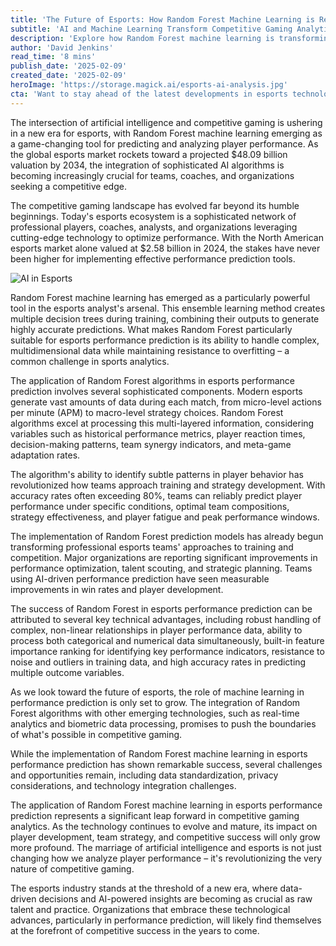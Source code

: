 ```yaml
---
title: 'The Future of Esports: How Random Forest Machine Learning is Revolutionizing Player Performance Prediction'
subtitle: 'AI and Machine Learning Transform Competitive Gaming Analytics'
description: 'Explore how Random Forest machine learning is transforming esports by revolutionizing player performance prediction and analysis. Learn about the technical advantages, real-world impacts, and future implications of AI in competitive gaming.'
author: 'David Jenkins'
read_time: '8 mins'
publish_date: '2025-02-09'
created_date: '2025-02-09'
heroImage: 'https://storage.magick.ai/esports-ai-analysis.jpg'
cta: 'Want to stay ahead of the latest developments in esports technology and AI? Follow us on LinkedIn for exclusive insights, expert analysis, and breaking news in the world of competitive gaming and machine learning.'
---
```


The intersection of artificial intelligence and competitive gaming is ushering in a new era for esports, with Random Forest machine learning emerging as a game-changing tool for predicting and analyzing player performance. As the global esports market rockets toward a projected $48.09 billion valuation by 2034, the integration of sophisticated AI algorithms is becoming increasingly crucial for teams, coaches, and organizations seeking a competitive edge.

The competitive gaming landscape has evolved far beyond its humble beginnings. Today's esports ecosystem is a sophisticated network of professional players, coaches, analysts, and organizations leveraging cutting-edge technology to optimize performance. With the North American esports market alone valued at $2.58 billion in 2024, the stakes have never been higher for implementing effective performance prediction tools.

![AI in Esports](https://i.magick.ai/PIXE/1739157501826_magick_img.webp)

Random Forest machine learning has emerged as a particularly powerful tool in the esports analyst's arsenal. This ensemble learning method creates multiple decision trees during training, combining their outputs to generate highly accurate predictions. What makes Random Forest particularly suitable for esports performance prediction is its ability to handle complex, multidimensional data while maintaining resistance to overfitting – a common challenge in sports analytics.

The application of Random Forest algorithms in esports performance prediction involves several sophisticated components. Modern esports generate vast amounts of data during each match, from micro-level actions per minute (APM) to macro-level strategy choices. Random Forest algorithms excel at processing this multi-layered information, considering variables such as historical performance metrics, player reaction times, decision-making patterns, team synergy indicators, and meta-game adaptation rates.

The algorithm's ability to identify subtle patterns in player behavior has revolutionized how teams approach training and strategy development. With accuracy rates often exceeding 80%, teams can reliably predict player performance under specific conditions, optimal team compositions, strategy effectiveness, and player fatigue and peak performance windows.

The implementation of Random Forest prediction models has already begun transforming professional esports teams' approaches to training and competition. Major organizations are reporting significant improvements in performance optimization, talent scouting, and strategic planning. Teams using AI-driven performance prediction have seen measurable improvements in win rates and player development.

The success of Random Forest in esports performance prediction can be attributed to several key technical advantages, including robust handling of complex, non-linear relationships in player performance data, ability to process both categorical and numerical data simultaneously, built-in feature importance ranking for identifying key performance indicators, resistance to noise and outliers in training data, and high accuracy rates in predicting multiple outcome variables.

As we look toward the future of esports, the role of machine learning in performance prediction is only set to grow. The integration of Random Forest algorithms with other emerging technologies, such as real-time analytics and biometric data processing, promises to push the boundaries of what's possible in competitive gaming.

While the implementation of Random Forest machine learning in esports performance prediction has shown remarkable success, several challenges and opportunities remain, including data standardization, privacy considerations, and technology integration challenges.

The application of Random Forest machine learning in esports performance prediction represents a significant leap forward in competitive gaming analytics. As the technology continues to evolve and mature, its impact on player development, team strategy, and competitive success will only grow more profound. The marriage of artificial intelligence and esports is not just changing how we analyze player performance – it's revolutionizing the very nature of competitive gaming.

The esports industry stands at the threshold of a new era, where data-driven decisions and AI-powered insights are becoming as crucial as raw talent and practice. Organizations that embrace these technological advances, particularly in performance prediction, will likely find themselves at the forefront of competitive success in the years to come.
